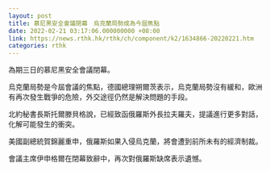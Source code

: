 ```yaml
---
layout: post
title: 慕尼黑安全會議閉幕　烏克蘭局勢成為今屆焦點
date: 2022-02-21 03:17:06.000000000 +08:00
link: https://news.rthk.hk/rthk/ch/component/k2/1634866-20220221.htm
categories: rthk
---
```


為期三日的慕尼黑安全會議閉幕。

烏克蘭局勢是今屆會議的焦點，德國總理朔爾茨表示，烏克蘭局勢沒有緩和，歐洲有再次發生戰爭的危險，外交途徑仍然是解決問題的手段。

北約秘書長斯托爾滕貝格說，已經致函俄羅斯外長拉夫羅夫，提議進行更多對話，化解可能發生的衝突。

美國副總統賀錦麗重申，俄羅斯如果入侵烏克蘭，將會遭到前所未有的經濟制裁。

會議主席伊申格爾在閉幕致辭中，再次對俄羅斯缺席表示遺憾。
